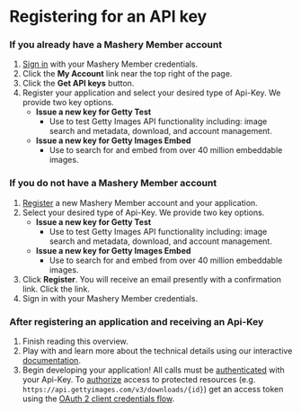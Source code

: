 # Registering for an API key

### If you already have a Mashery Member account

1. <a href="https://developer.gettyimages.com/login/login" target="_blank">Sign in</a> with your Mashery Member credentials.
2. Click the **My Account** link near the top right of the page.
3. Click the **Get API keys** button.
4. Register your application and select your desired type of Api-Key. We provide two key options.
    -  **Issue a new key for Getty Test**
        - Use to test Getty Images API functionality including: image search and metadata, download, and account management.
    - **Issue a new key for Getty Images Embed**
        - Use to search for and embed from over 40 million embeddable images.

### If you do not have a Mashery Member account

1. <a href="https://developer.gettyimages.com/member/register" target="_blank">Register</a> a new Mashery Member account and your application.
2. Select your desired type of Api-Key. We provide two key options.
    -  **Issue a new key for Getty Test**
        - Use to test Getty Images API functionality including: image search and metadata, download, and account management.
    - **Issue a new key for Getty Images Embed**
        - Use to search for and embed from over 40 million embeddable images.
3. Click **Register**. You will receive an email presently with a confirmation link. Click the link.
4. Sign in with your Mashery Member credentials.

### After registering an application and receiving an Api-Key

1. Finish reading this overview.
2. Play with and learn more about the technical details using our interactive <a href="https://api.gettyimages.com/swagger/ui/index.html" target="_blank">documentation</a>.
3. Begin developing your application! All calls must be [authenticated](README.md#authentication) with your Api-Key. To [authorize](#authorization) access to protected resources (e.g. `https://api.gettyimages.com/v3/downloads/{id}`) get an access token using the [OAuth 2 client credentials flow](oauth2.md#client-credentials-flow).
